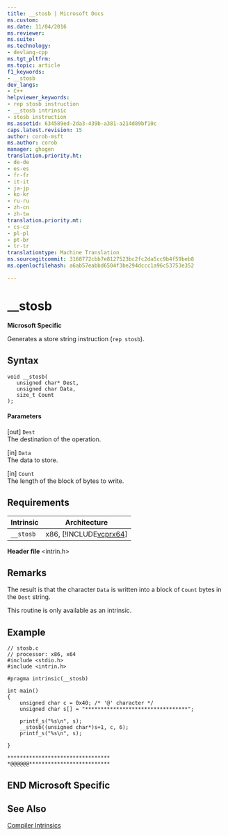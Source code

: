 ```yaml
---
title: __stosb | Microsoft Docs
ms.custom: 
ms.date: 11/04/2016
ms.reviewer: 
ms.suite: 
ms.technology:
- devlang-cpp
ms.tgt_pltfrm: 
ms.topic: article
f1_keywords:
- __stosb
dev_langs:
- C++
helpviewer_keywords:
- rep stosb instruction
- __stosb intrinsic
- stosb instruction
ms.assetid: 634589ed-2da3-439b-a381-a214d89bf10c
caps.latest.revision: 15
author: corob-msft
ms.author: corob
manager: ghogen
translation.priority.ht:
- de-de
- es-es
- fr-fr
- it-it
- ja-jp
- ko-kr
- ru-ru
- zh-cn
- zh-tw
translation.priority.mt:
- cs-cz
- pl-pl
- pt-br
- tr-tr
translationtype: Machine Translation
ms.sourcegitcommit: 3168772cbb7e8127523bc2fc2da5cc9b4f59beb8
ms.openlocfilehash: a6ab57eabbd6504f3be294dccc1a96c53753e352

---
```

# __stosb
**Microsoft Specific**  
  
 Generates a store string instruction (`rep stosb`).  
  
## Syntax  
  
```  
void __stosb(   
   unsigned char* Dest,   
   unsigned char Data,   
   size_t Count   
);  
```  
  
#### Parameters  
 [out] `Dest`  
 The destination of the operation.  
  
 [in] `Data`  
 The data to store.  
  
 [in] `Count`  
 The length of the block of bytes to write.  
  
## Requirements  
  
|Intrinsic|Architecture|  
|---------------|------------------|  
|`__stosb`|x86, [!INCLUDE[vcprx64](../assembler/inline/includes/vcprx64_md.md)]|  
  
 **Header file** \<intrin.h>  
  
## Remarks  
 The result is that the character `Data` is written into a block of `Count` bytes in the `Dest` string.  
  
 This routine is only available as an intrinsic.  
  
## Example  
  
```  
// stosb.c  
// processor: x86, x64  
#include <stdio.h>  
#include <intrin.h>  
  
#pragma intrinsic(__stosb)  
  
int main()  
{  
    unsigned char c = 0x40; /* '@' character */  
    unsigned char s[] = "*********************************";  
  
    printf_s("%s\n", s);  
    __stosb((unsigned char*)s+1, c, 6);  
    printf_s("%s\n", s);  
  
}  
```  
  
```Output  
*********************************  
*@@@@@@**************************  
```  
  
## END Microsoft Specific  
  
## See Also  
 [Compiler Intrinsics](../intrinsics/compiler-intrinsics.md)


<!--HONumber=Jan17_HO2-->


